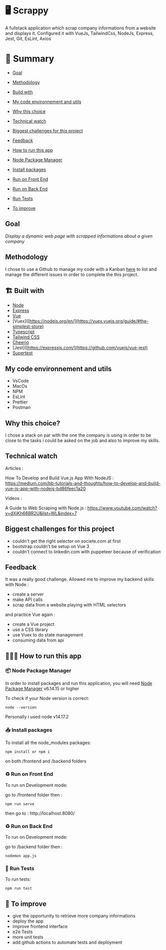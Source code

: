 # 🖥 Scrappy

A fullstack application which scrap company informations from a website and displays it. Configured it with VueJs, TailwindCss, NodeJs, Express, Jest, Git, EsLint, Axios

# 📜 Summary

- [Goal](#goal)
- [Methodology](#methodology)
- [Build with](#-build-with)
- [My code environnement and utils](#-my-code-environnement-and-utils)
- [Why this choice](#why-this-choice)
- [Technical watch](#technical-watch)
- [Biggest challenges for this project](#biggest-challenges-for-this-project)
- [Feedback](#feedback)

- [How to run this app](#-how-to-run-this-app)
- [Node Package Manager](#-node-package-manager)
- [Install packages](#-install-packages)
- [Run on Front End](#-run-on-front-end)
- [Run on Back End](#-run-on-back-end)
- [Run Tests](#-run-tests)
- [To improve](#-to-improve)

## Goal

_Display a dynamic web page with scrapped informations about a given company_

## Methodology

I chose to use a Github to manage my code with a Kanban [here](https://github.com/IssaDia/scapping-Application/projects/1) to list and manage the different issues in order to complete the this project.


## 🏗 Built with

- [Node](https://nodejs.org/en/)
- [Express](https://expressjs.com/)
- [Vue](https://cli.vuejs.org/guide/creating-a-project.html)
- [Vuex]([https://nodejs.org/en/](https://vuex.vuejs.org/guide/#the-simplest-store)
- [Typescript](https://fr.vuejs.org/v2/guide/typescript.html)
- [Tailwind CSS](https://tailwindcss.com/docs/guides/vite)
- [Cheerio](https://cheerio.js.org/) 
- [Jest]([https://expressjs.com/](https://github.com/vuejs/vue-jest)
- [Supertest](https://www.npmjs.com/package/supertest)

## My code environnement and utils

- VsCode
- MacOs
- NPM
- EsLint
- Prettier
- Postman

## Why this choice?

I chose a stack on par with the one the company is using in order to be close to the tasks i could be asked on the job and also to improve my skills.

## Technical watch

Articles :

How To Develop and Build Vue.js App With NodeJS : https://medium.com/bb-tutorials-and-thoughts/how-to-develop-and-build-vue-js-app-with-nodejs-bd86feec1a20

Videos :

A Guide to Web Scraping with Node.js : https://www.youtube.com/watch?v=dXjKh66BR2U&list=WL&index=7

## Biggest challenges for this project

- couldn't get the right selector on societe.com at first
- bootstrap couldn't be setup on Vue 3
- couldn't connect to linkedin.com with puppeteer because of verification

## Feedback

It was a really good challenge. Allowed me to improve my backend skills with Node :

- create a server
- make API calls
- scrap data from a website playing with HTML selectors

and practice Vue again :

- create a Vue project
- use a CSS library
- use Vuex to do state management
- consuming data from api

## 👨🏽‍💻 How to run this app

### 📦 Node Package Manager

In order to install packages and run this application, you will need [Node Package Manager](https://docs.npmjs.com/) v6.14.15 or higher

To check if your Node version is correct:

```
node --version
```

Personally i used node v14.17.2

### 📥 Install packages

To install all the node_modules packages:

```
npm install or npm i
```
on both /frontend and /backend folders

### ♻️ Run on Front End

To run on Development mode:

go to /frontend folder then :

```
npm run serve
```

then go to : http://localhost:8080/

### ♻️ Run on Back End

To run on Development mode:

go to /backend folder then :

```
nodemon app.js
```

### 🧪 Run Tests

To run tests:

```
npm run test
```


## 📑 To improve

- give the opportunity to retrieve more company informations
- deploy the app
- improve frontend interface
- e2e Tests
- more unit tests
- add github actions to automate tests and deployment
